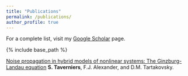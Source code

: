 ```yaml
---
title: "Publications"
permalink: /publications/
author_profile: true
---
```


For a complete list, visit my [Google Scholar](https://scholar.google.com/citations?user=evd0C28AAAAJ&hl=en) page.

{% include base_path %}

[Noise propagation in hybrid models of nonlinear systems: The Ginzburg-Landau equation](https://doi.org/10.1016/j.jcp.2014.01.015)
<b>S. Taverniers</b>, F.J. Alexander, and D.M. Tartakovsky.

